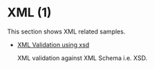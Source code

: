 # XML (1)

  This section shows XML related samples. 

  * [XML Validation using xsd](/projects/xml/xml-validation/)

    XML validation against XML Schema i.e. XSD.

